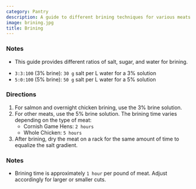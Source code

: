 ```yaml
---
category: Pantry
description: A guide to different brining techniques for various meats.
image: brining.jpg
title: Brining
---
```

### Notes

- This guide provides different ratios of salt, sugar, and water for brining.

* `3:3:100` (3% brine): `30 g` salt per L water for a 3% solution
* `5:0:100` (5% brine): `50 g` salt per L water for a 5% solution

### Directions

1. For salmon and overnight chicken brining, use the 3% brine solution.
2. For other meats, use the 5% brine solution. The brining time varies depending on the type of meat:
    * Cornish Game Hens: `2 hours`
    * Whole Chicken: `5 hours`
3. After brining, dry the meat on a rack for the same amount of time to equalize the salt gradient.

### Notes

- Brining time is approximately `1 hour` per pound of meat. Adjust accordingly for larger or smaller cuts.